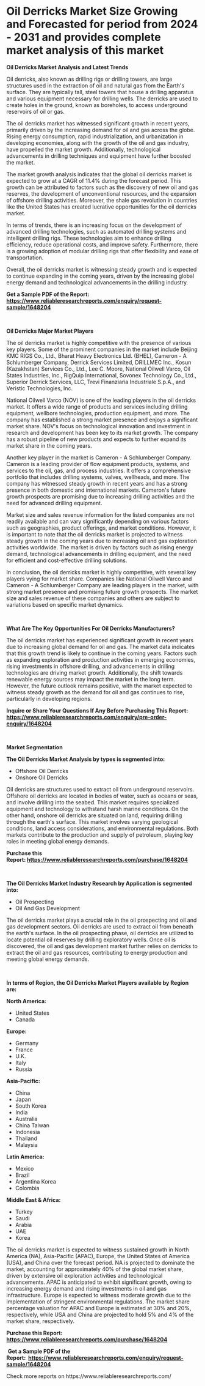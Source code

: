 <p><h1>Oil Derricks Market Size Growing and Forecasted for period from 2024 - 2031 and provides complete market analysis of this market</h1></p><p><strong>Oil Derricks Market Analysis and Latest Trends</strong></p>
<p><p>Oil derricks, also known as drilling rigs or drilling towers, are large structures used in the extraction of oil and natural gas from the Earth's surface. They are typically tall, steel towers that house a drilling apparatus and various equipment necessary for drilling wells. The derricks are used to create holes in the ground, known as boreholes, to access underground reservoirs of oil or gas.</p><p>The oil derricks market has witnessed significant growth in recent years, primarily driven by the increasing demand for oil and gas across the globe. Rising energy consumption, rapid industrialization, and urbanization in developing economies, along with the growth of the oil and gas industry, have propelled the market growth. Additionally, technological advancements in drilling techniques and equipment have further boosted the market.</p><p>The market growth analysis indicates that the global oil derricks market is expected to grow at a CAGR of 11.4% during the forecast period. This growth can be attributed to factors such as the discovery of new oil and gas reserves, the development of unconventional resources, and the expansion of offshore drilling activities. Moreover, the shale gas revolution in countries like the United States has created lucrative opportunities for the oil derricks market.</p><p>In terms of trends, there is an increasing focus on the development of advanced drilling technologies, such as automated drilling systems and intelligent drilling rigs. These technologies aim to enhance drilling efficiency, reduce operational costs, and improve safety. Furthermore, there is a growing adoption of modular drilling rigs that offer flexibility and ease of transportation.</p><p>Overall, the oil derricks market is witnessing steady growth and is expected to continue expanding in the coming years, driven by the increasing global energy demand and technological advancements in the drilling industry.</p></p>
<p><strong>Get a Sample PDF of the Report:&nbsp; <a href="https://www.reliableresearchreports.com/enquiry/request-sample/1648204">https://www.reliableresearchreports.com/enquiry/request-sample/1648204</a></strong></p>
<p>&nbsp;</p>
<p><strong>Oil Derricks Major Market Players</strong></p>
<p><p>The oil derricks market is highly competitive with the presence of various key players. Some of the prominent companies in the market include Beijing KMC RIGS Co., Ltd., Bharat Heavy Electronics Ltd. (BHEL), Cameron - A Schlumberger Company, Derrick Services Limited, DRILLMEC Inc., Kosun (Kazakhstan) Services Co., Ltd., Lee C. Moore, National Oilwell Varco, Oil States Industries, Inc., RigQuip International, Sovonex Technology Co., Ltd., Superior Derrick Services, LLC, Trevi Finanziaria Industriale S.p.A., and Veristic Technologies, Inc.</p><p>National Oilwell Varco (NOV) is one of the leading players in the oil derricks market. It offers a wide range of products and services including drilling equipment, wellbore technologies, production equipment, and more. The company has established a strong market presence and enjoys a significant market share. NOV's focus on technological innovation and investment in research and development has been key to its market growth. The company has a robust pipeline of new products and expects to further expand its market share in the coming years.</p><p>Another key player in the market is Cameron - A Schlumberger Company. Cameron is a leading provider of flow equipment products, systems, and services to the oil, gas, and process industries. It offers a comprehensive portfolio that includes drilling systems, valves, wellheads, and more. The company has witnessed steady growth in recent years and has a strong presence in both domestic and international markets. Cameron's future growth prospects are promising due to increasing drilling activities and the need for advanced drilling equipment.</p><p>Market size and sales revenue information for the listed companies are not readily available and can vary significantly depending on various factors such as geographies, product offerings, and market conditions. However, it is important to note that the oil derricks market is projected to witness steady growth in the coming years due to increasing oil and gas exploration activities worldwide. The market is driven by factors such as rising energy demand, technological advancements in drilling equipment, and the need for efficient and cost-effective drilling solutions.</p><p>In conclusion, the oil derricks market is highly competitive, with several key players vying for market share. Companies like National Oilwell Varco and Cameron - A Schlumberger Company are leading players in the market, with strong market presence and promising future growth prospects. The market size and sales revenue of these companies and others are subject to variations based on specific market dynamics.</p></p>
<p>&nbsp;</p>
<p><strong>What Are The Key Opportunities For Oil Derricks Manufacturers?</strong></p>
<p><p>The oil derricks market has experienced significant growth in recent years due to increasing global demand for oil and gas. The market data indicates that this growth trend is likely to continue in the coming years. Factors such as expanding exploration and production activities in emerging economies, rising investments in offshore drilling, and advancements in drilling technologies are driving market growth. Additionally, the shift towards renewable energy sources may impact the market in the long term. However, the future outlook remains positive, with the market expected to witness steady growth as the demand for oil and gas continues to rise, particularly in developing regions.</p></p>
<p><strong>Inquire or Share Your Questions If Any Before Purchasing This Report: <a href="https://www.reliableresearchreports.com/enquiry/pre-order-enquiry/1648204">https://www.reliableresearchreports.com/enquiry/pre-order-enquiry/1648204</a></strong></p>
<p>&nbsp;</p>
<p><strong>Market Segmentation</strong></p>
<p><strong>The Oil Derricks Market Analysis by types is segmented into:</strong></p>
<p><ul><li>Offshore Oil Derricks</li><li>Onshore Oil Derricks</li></ul></p>
<p><p>Oil derricks are structures used to extract oil from underground reservoirs. Offshore oil derricks are located in bodies of water, such as oceans or seas, and involve drilling into the seabed. This market requires specialized equipment and technology to withstand harsh marine conditions. On the other hand, onshore oil derricks are situated on land, requiring drilling through the earth's surface. This market involves varying geological conditions, land access considerations, and environmental regulations. Both markets contribute to the production and supply of petroleum, playing key roles in meeting global energy demands.</p></p>
<p><strong>Purchase this Report:&nbsp;<a href="https://www.reliableresearchreports.com/purchase/1648204">https://www.reliableresearchreports.com/purchase/1648204</a></strong></p>
<p>&nbsp;</p>
<p><strong>The Oil Derricks Market Industry Research by Application is segmented into:</strong></p>
<p><ul><li>Oil Prospecting</li><li>Oil And Gas Development</li></ul></p>
<p><p>The oil derricks market plays a crucial role in the oil prospecting and oil and gas development sectors. Oil derricks are used to extract oil from beneath the earth's surface. In the oil prospecting phase, oil derricks are utilized to locate potential oil reserves by drilling exploratory wells. Once oil is discovered, the oil and gas development market further relies on derricks to extract the oil and gas resources, contributing to energy production and meeting global energy demands.</p></p>
<p>&nbsp;</p>
<p><strong>In terms of Region, the Oil Derricks Market Players available by Region are:</strong></p>
<p>
    <p> <strong> North America: </strong>
        <ul>
            <li>United States</li>
            <li>Canada</li>
        </ul>
        </p> 
    <p> <strong> Europe: </strong>
        <ul>
            <li>Germany</li>
            <li>France</li>
            <li>U.K.</li>
            <li>Italy</li>
            <li>Russia</li>
        </ul>
        </p> 
    <p> <strong> Asia-Pacific: </strong>
        <ul>
            <li>China</li>
            <li>Japan</li>
            <li>South Korea</li>
            <li>India</li>
            <li>Australia</li>
            <li>China Taiwan</li>
            <li>Indonesia</li>
            <li>Thailand</li>
            <li>Malaysia</li>
        </ul>
        </p> 
    <p> <strong> Latin America: </strong>
        <ul>
            <li>Mexico</li>
            <li>Brazil</li>
            <li>Argentina Korea</li>
            <li>Colombia</li>
        </ul>
        </p> 
    <p> <strong> Middle East & Africa: </strong>
        <ul>
            <li>Turkey</li>
            <li>Saudi</li>
            <li>Arabia</li>
            <li>UAE</li>
            <li>Korea</li>
        </ul>
    </p>
    </p>
<p><p>The oil derricks market is expected to witness sustained growth in North America (NA), Asia-Pacific (APAC), Europe, the United States of America (USA), and China over the forecast period. NA is projected to dominate the market, accounting for approximately 40% of the global market share, driven by extensive oil exploration activities and technological advancements. APAC is anticipated to exhibit significant growth, owing to increasing energy demand and rising investments in oil and gas infrastructure. Europe is expected to witness moderate growth due to the implementation of stringent environmental regulations. The market share percentage valuation for APAC and Europe is estimated at 30% and 20%, respectively, while USA and China are projected to hold 5% and 4% of the market share, respectively.</p></p>
<p><strong>Purchase this Report: <a href="https://www.reliableresearchreports.com/purchase/1648204">https://www.reliableresearchreports.com/purchase/1648204</a></strong></p>
<p>&nbsp;<strong>Get a Sample PDF of the Report:&nbsp;&nbsp;<a href="https://www.reliableresearchreports.com/enquiry/request-sample/1648204">https://www.reliableresearchreports.com/enquiry/request-sample/1648204</a></strong></p>
<p><strong></strong></p>
<p>Check more reports on https://www.reliableresearchreports.com/</p>